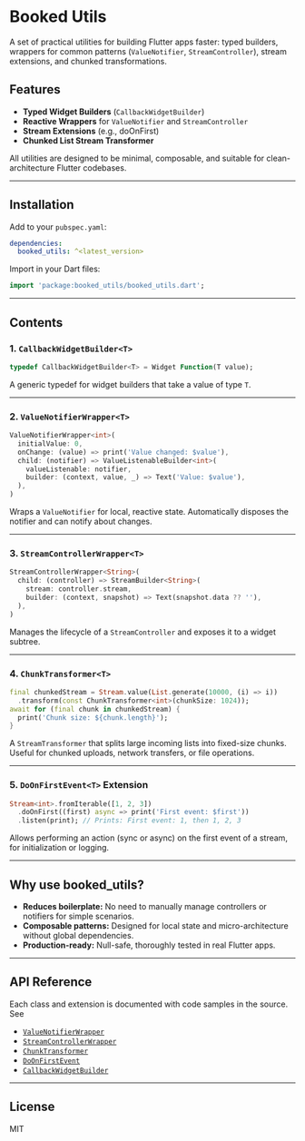 # Booked Utils

A set of practical utilities for building Flutter apps faster: typed builders, wrappers for common patterns (`ValueNotifier`, `StreamController`), stream extensions, and chunked transformations.

## Features

- **Typed Widget Builders** (`CallbackWidgetBuilder`)
- **Reactive Wrappers** for `ValueNotifier` and `StreamController`
- **Stream Extensions** (e.g., doOnFirst)
- **Chunked List Stream Transformer**

All utilities are designed to be minimal, composable, and suitable for clean-architecture Flutter codebases.

---

## Installation

Add to your `pubspec.yaml`:

```yaml
dependencies:
  booked_utils: ^<latest_version>
```

Import in your Dart files:

```dart
import 'package:booked_utils/booked_utils.dart';
```

---

## Contents

### 1. `CallbackWidgetBuilder<T>`

```dart
typedef CallbackWidgetBuilder<T> = Widget Function(T value);
```

A generic typedef for widget builders that take a value of type `T`.

---

### 2. `ValueNotifierWrapper<T>`

```dart
ValueNotifierWrapper<int>(
  initialValue: 0,
  onChange: (value) => print('Value changed: $value'),
  child: (notifier) => ValueListenableBuilder<int>(
    valueListenable: notifier,
    builder: (context, value, _) => Text('Value: $value'),
  ),
)
```

Wraps a `ValueNotifier` for local, reactive state. Automatically disposes the notifier and can notify about changes.

---

### 3. `StreamControllerWrapper<T>`

```dart
StreamControllerWrapper<String>(
  child: (controller) => StreamBuilder<String>(
    stream: controller.stream,
    builder: (context, snapshot) => Text(snapshot.data ?? ''),
  ),
)
```

Manages the lifecycle of a `StreamController` and exposes it to a widget subtree.

---

### 4. `ChunkTransformer<T>`

```dart
final chunkedStream = Stream.value(List.generate(10000, (i) => i))
  .transform(const ChunkTransformer<int>(chunkSize: 1024));
await for (final chunk in chunkedStream) {
  print('Chunk size: ${chunk.length}');
}
```

A `StreamTransformer` that splits large incoming lists into fixed-size chunks. Useful for chunked uploads, network transfers, or file operations.

---

### 5. `DoOnFirstEvent<T>` Extension

```dart
Stream<int>.fromIterable([1, 2, 3])
  .doOnFirst((first) async => print('First event: $first'))
  .listen(print); // Prints: First event: 1, then 1, 2, 3
```

Allows performing an action (sync or async) on the first event of a stream, for initialization or logging.

---

## Why use booked_utils?

- **Reduces boilerplate:** No need to manually manage controllers or notifiers for simple scenarios.
- **Composable patterns:** Designed for local state and micro-architecture without global dependencies.
- **Production-ready:** Null-safe, thoroughly tested in real Flutter apps.

---

## API Reference

Each class and extension is documented with code samples in the source. See  

- [`ValueNotifierWrapper`](./lib/wrappers/value_notifier_wrapper.dart)  
- [`StreamControllerWrapper`](./lib/wrappers/stream_controller_wrapper.dart)  
- [`ChunkTransformer`](./lib/transformers/chunk_transformer.dart)  
- [`DoOnFirstEvent`](./lib/extensions/do_on_first_event.dart)  
- [`CallbackWidgetBuilder`](./lib/typedefs/callback_widget_builder.dart)

---

## License

MIT
